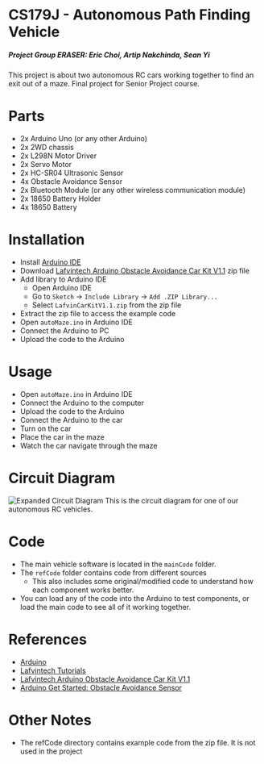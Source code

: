 # CS179J - Autonomous Path Finding Vehicle
##### Project Group ERASER: Eric Choi, Artip Nakchinda, Sean Yi
This project is about two autonomous RC cars working together to find an exit out of a maze. Final project for Senior Project course.

# Parts
- 2x Arduino Uno (or any other Arduino)
- 2x 2WD chassis
- 2x L298N Motor Driver
- 2x Servo Motor
- 2x HC-SR04 Ultrasonic Sensor
- 4x Obstacle Avoidance Sensor
- 2x Bluetooth Module (or any other wireless communication module)
- 2x 18650 Battery Holder
- 4x 18650 Battery


# Installation
- Install [Arduino IDE](https://www.arduino.cc/)
- Download [Lafvintech Arduino Obstacle Avoidance Car Kit V1.1](https://www.dropbox.com/sh/a9449isour59wxb/AABICqcGMIcvmcbBOA_38-Tsa?e=7&dl=0) zip file
- Add library to Arduino IDE
  - Open Arduino IDE
  - Go to `Sketch` -> `Include Library` -> `Add .ZIP Library...`
  - Select `LafvinCarKitV1.1.zip` from the zip file
- Extract the zip file to access the example code
- Open `autoMaze.ino` in Arduino IDE
- Connect the Arduino to PC
- Upload the code to the Arduino


# Usage
- Open `autoMaze.ino` in Arduino IDE
- Connect the Arduino to the computer
- Upload the code to the Arduino
- Connect the Arduino to the car
- Turn on the car
- Place the car in the maze
- Watch the car navigate through the maze

# Circuit Diagram
![Expanded Circuit Diagram](./images/circuitdiag_v1.png)
This is the circuit diagram for one of our autonomous RC vehicles.

# Code
- The main vehicle software is located in the `mainCode` folder.
- The `refCode` folder contains code from different sources
  - This also includes some original/modified code to understand how each component works better.
- You can load any of the code into the Arduino to test components, or load the main code to see all of it working together.

# References
- [Arduino](https://www.arduino.cc/)
- [Lafvintech Tutorials](https://lafvintech.com/pages/tutorials)
- [Lafvintech Arduino Obstacle Avoidance Car Kit V1.1](https://www.dropbox.com/sh/a9449isour59wxb/AABICqcGMIcvmcbBOA_38-Tsa?e=7&dl=0)
- [Arduino Get Started: Obstacle Avoidance Sensor](https://arduinogetstarted.com/tutorials/arduino-infrared-obstacle-avoidance-sensor)

# Other Notes
- The refCode directory contains example code from the zip file. It is not used in the project
